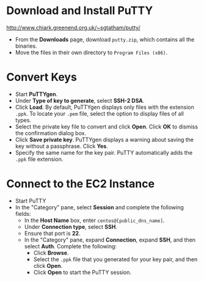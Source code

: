 Download and Install PuTTY
==========================
http://www.chiark.greenend.org.uk/~sgtatham/putty/

- From the **Downloads** page, download `putty.zip`, which contains all the binaries.
- Move the files in their own directory to `Program Files (x86)`.

Convert Keys
============

- Start **PuTTYgen**.
- Under **Type of key to generate**, select **SSH-2 DSA**.
- Click **Load**.  By default, PuTTYgen displays only files with the extension `.ppk`.  To locate your `.pem` file, select the option to display files of all types.
- Select the private key file to convert and click **Open**.  Click **OK** to dismiss the confirmation dialog box.
- Click **Save private key**.  PuTTYgen displays a warning about saving the key without a passphrase.  Click **Yes**.
- Specify the same name for the key pair.  PuTTY automatically adds the `.ppk` file extension.

Connect to the EC2 Instance
===========================

- Start PuTTY
- In the "Category" pane, select **Session** and complete the following fields:
  - In the **Host Name** box, enter `centos@[public_dns_name]`.
  - Under **Connection type**, select **SSH**.
  - Ensure that port is **22**.
  - In the "Category" pane, expand **Connection**, expand **SSH**, and then select **Auth**.  Complete the following:
    - Click **Browse**.
    - Select the `.ppk` file that you generated for your key pair, and then click **Open**.
    - Click **Open** to start the PuTTY session.
